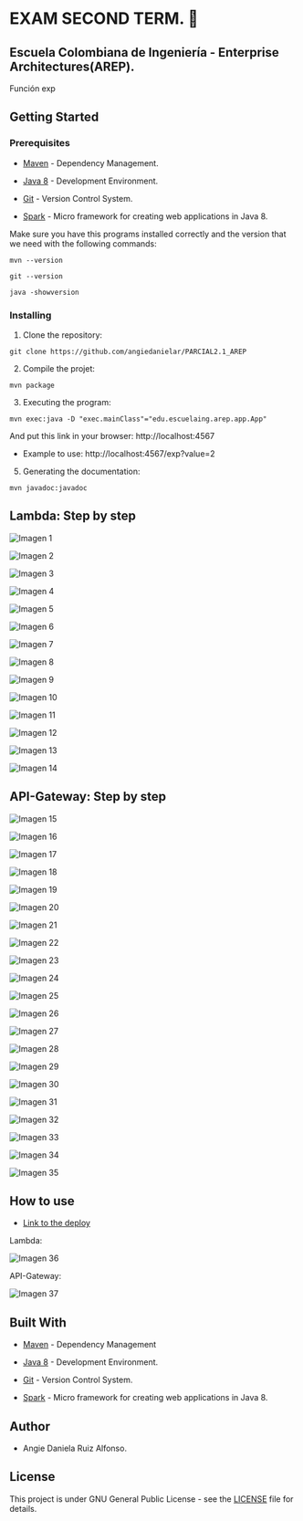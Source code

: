 # EXAM SECOND TERM. 🚀

## Escuela Colombiana de Ingeniería - Enterprise Architectures(AREP).

Función exp

## Getting Started

### Prerequisites

- [Maven](https://maven.apache.org/) - Dependency Management.

- [Java 8](https://www.oracle.com/co/java/technologies/javase/javase-jdk8-downloads.html) -  Development Environment.

- [Git](https://git-scm.com/) - Version Control System.

- [Spark](http://sparkjava.com/) - Micro framework for creating web applications in Java 8.

Make sure you have this programs installed correctly and the version that we need with the following commands:

```
mvn --version
```

```
git --version
```

```
java -showversion
```

### Installing

1. Clone the repository:

```
git clone https://github.com/angiedanielar/PARCIAL2.1_AREP
```

2. Compile the projet:

```
mvn package
```

3. Executing the program:

```
mvn exec:java -D "exec.mainClass"="edu.escuelaing.arep.app.App"
```
And put this link in your browser: http://localhost:4567

- Example to use: http://localhost:4567/exp?value=2

5. Generating the documentation:

```
mvn javadoc:javadoc
```

## Lambda: Step by step

![Imagen 1](resources/images/15.png)


![Imagen 2](resources/images/1.png)


![Imagen 3](resources/images/2.png)


![Imagen 4](resources/images/3.png)


![Imagen 5](resources/images/4.png)


![Imagen 6](resources/images/5.png)


![Imagen 7](resources/images/6.png)


![Imagen 8](resources/images/7.png)


![Imagen 9](resources/images/8.png)


![Imagen 10](resources/images/9.png)


![Imagen 11](resources/images/10.png)


![Imagen 12](resources/images/11.png)


![Imagen 13](resources/images/12.png)


![Imagen 14](resources/images/13.png)


## API-Gateway: Step by step

![Imagen 15](resources/images/14.png)


![Imagen 16](resources/images/16.png)


![Imagen 17](resources/images/17.png)


![Imagen 18](resources/images/18.png)


![Imagen 19](resources/images/19.png)


![Imagen 20](resources/images/20.png)


![Imagen 21](resources/images/21.png)


![Imagen 22](resources/images/22.png)


![Imagen 23](resources/images/23.png)


![Imagen 24](resources/images/24.png)


![Imagen 25](resources/images/25.png)


![Imagen 26](resources/images/26.png)


![Imagen 27](resources/images/27.png)


![Imagen 28](resources/images/28.png)


![Imagen 29](resources/images/29.png)


![Imagen 30](resources/images/30.png)


![Imagen 31](resources/images/31.png)


![Imagen 32](resources/images/32.png)


![Imagen 33](resources/images/33.png)


![Imagen 34](resources/images/34.png)


![Imagen 35](resources/images/35.png)

## How to use

- [Link to the deploy](https://7pq6tv3bfb.execute-api.us-east-1.amazonaws.com/prueba)


Lambda:


![Imagen 36](resources/images/11.png)


API-Gateway:


![Imagen 37](resources/images/35.png)

## Built With

- [Maven](https://maven.apache.org/) - Dependency Management

- [Java 8](https://www.oracle.com/co/java/technologies/javase/javase-jdk8-downloads.html) -  Development Environment.

- [Git](https://git-scm.com/) - Version Control System.

- [Spark](http://sparkjava.com/) - Micro framework for creating web applications in Java 8.

## Author

- Angie Daniela Ruiz Alfonso.


## License

This project is under GNU General Public License - see the [LICENSE](LICENSE) file for details.
